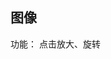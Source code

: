 ## 图像

功能： 点击放大、旋转

<br />

<n-space>
  <n-image
    width="100"
    src="https://07akioni.oss-cn-beijing.aliyuncs.com/07akioni.jpeg"
  />
  <n-image
    width="100"
    src="https://gw.alipayobjects.com/zos/antfincdn/aPkFc8Sj7n/method-draw-image.svg"
  />
</n-space>

